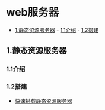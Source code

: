 # web服务器

<!-- vim-markdown-toc Marked -->

* [1.静态资源服务器](#1.静态资源服务器)
        - [1.1介绍](#1.1介绍)
        - [1.2搭建](#1.2搭建)

<!-- vim-markdown-toc -->

## 1.静态资源服务器

### 1.1介绍

### 1.2搭建

- [快速搭载静态资源服务器](https://www.cnblogs.com/salix/p/5987017.html)

